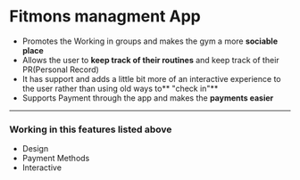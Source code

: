 # Fitmons managment App
- Promotes the Working in groups and makes the gym a more **sociable place**
- Allows the user to **keep track of their routines** and keep track of their PR(Personal Record)
- It has support and adds a little bit more of an interactive experience to the user rather than using old ways to** "check in"**
- Supports Payment through the app and makes the **payments easier**

------------

###  Working in this features listed above
- Design
- Payment Methods
- Interactive